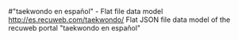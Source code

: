#"taekwondo en español" - Flat file data model
http://es.recuweb.com/taekwondo/
Flat JSON file data model of the recuweb portal "taekwondo en español"

